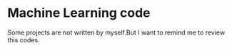 # Machine Learning code
Some projects are not written by myself.But I want to remind me to review this codes.
